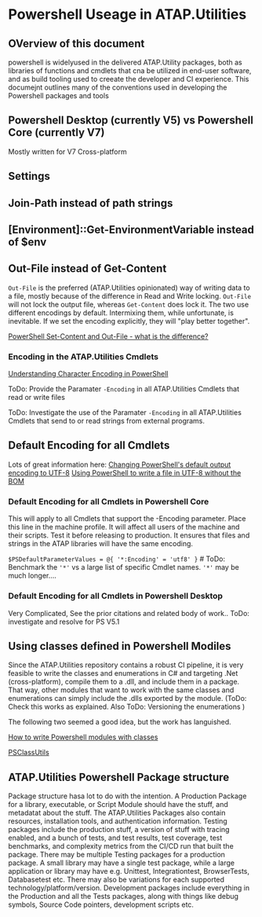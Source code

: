 # Powershell Useage in ATAP.Utilities

## OVerview of this document

powershell is widelyused in the delivered ATAP.Utility packages, both as libraries of functions and cmdlets that cna be utilized in end-user software, and as build tooling used to creeate the developer and CI experience. This documejnt outlines many of the conventions used in developing the Powershell packages and tools

## Powershell Desktop (currently V5) vs Powershell Core (currently V7)

Mostly written for V7 Cross-platform

## Settings

## Join-Path instead of path strings

## [Environment]::Get-EnvironmentVariable instead of $env

## Out-File instead of Get-Content

`Out-File` is the preferred (ATAP.Utilities opinionated) way of writing data to a file, mostly because of the difference in Read and Write locking. `Out-File` will not lock the output file, whereas `Get-Content` does lock it. The two use different encodings by default. Intermixing them, while unfortunate, is inevitable. If we set the encoding explicitly, they will "play better together".

[PowerShell Set-Content and Out-File - what is the difference?](https://stackoverflow.com/questions/10655788/powershell-set-content-and-out-file-what-is-the-difference)

### Encoding in the ATAP.Utilities Cmdlets

[Understanding Character Encoding in PowerShell](https://petri.com/understanding-character-encoding-in-powershell/)

ToDo: Provide the Paramater `-Encoding` in all ATAP.Utilities Cmdlets that read or write files

ToDo: Investigate the use of the Paramater `-Encoding` in all ATAP.Utilities Cmdlets that send to or read strings from external programs.

## Default Encoding for all Cmdlets

Lots of great information here:
[Changing PowerShell's default output encoding to UTF-8](https://stackoverflow.com/questions/40098771/changing-powershells-default-output-encoding-to-utf-8)
[Using PowerShell to write a file in UTF-8 without the BOM](https://stackoverflow.com/questions/5596982/using-powershell-to-write-a-file-in-utf-8-without-the-bom)

### Default Encoding for all Cmdlets in Powershell Core

This will apply to all Cmdlets that support the -Encoding parameter. Place this line in the machine profile. It will affect all users of the machine and their scripts. Test it before releasing to production. It ensures that files and strings in the ATAP libraries will have the same encoding.

`$PSDefaultParameterValues = @{ '*:Encoding' = 'utf8' }`  # ToDo: Benchmark the `'*'` vs a large list of specific Cmdlet names. `'*'` may be much longer....

### Default Encoding for all Cmdlets in Powershell Desktop

Very Complicated, See the prior citations and related body of work.. ToDo: investigate and resolve for PS V5.1

## Using classes defined in Powershell Modiles

Since the ATAP.Utilities repository contains a robust CI pipeline, it is very feasible to write the classes and enumerations in C# and targeting .Net (cross-platform), compile them to a .dll, and include them in a package. That way, other modules that want to work with the same classes and enumerations can simply include the .dlls exported by the module. (ToDo: Check this works as explained.  Also ToDo: Versioning the enumerations )

The following two seemed a good idea, but the work has languished.

[How to write Powershell modules with classes](https://stephanevg.github.io/powershell/class/module/DATA-How-To-Write-powershell-Modules-with-classes/)

[PSClassUtils](https://github.com/Stephanevg/PSClassUtils)


## ATAP.Utilities Powershell Package structure

Package structure hasa lot to do with the intention. A Production Package for a library, executable, or Script Module should have the stuff, and metadatat about the stuff. The ATAP.Utilities Packages also contain resources, installation tools, and authentication information. Testing packages include the production stuff, a version of stuff with tracing enabled, and a bunch of tests, and test results, test coverage, test benchmarks, and complexity metrics from the CI/CD run that built the package. There may be multiple Testing packages for a production package. A small library may have a single test package, while a large application or library may have e.g. Unittest, Integrationtest, BrowserTests, Databasetest etc. There may also be variations for each supported technology/platform/version.  Development packages include everything in the Production and all the Tests packages, along with things like debug symbols, Source Code pointers, development scripts etc.




